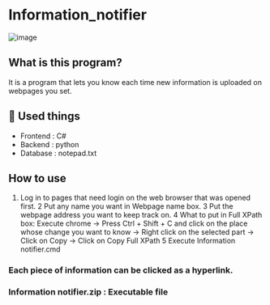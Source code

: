 # Information_notifier

![image](https://user-images.githubusercontent.com/67142421/175770144-8da646c4-c603-4a6b-b48d-2afed57942a3.png)

## What is this program?
It is a program that lets you know each time new information is uploaded on webpages you set.

## 🧰 Used things
* Frontend : C#
* Backend : python
* Database : notepad.txt

## How to use
1. Log in to pages that need login on the web browser that was opened first.
2 Put any name you want in Webpage name box.
3 Put the webpage address you want to keep track on.
4 What to put in Full XPath box:
  Execute chrome -> Press Ctrl + Shift + C and click on the place whose change you want to know -> Right click on the selected part
  -> Click on Copy -> Click on Copy Full XPath
5 Execute Information notifier.cmd

### Each piece of information can be clicked as a hyperlink.
### Information notifier.zip : Executable file
